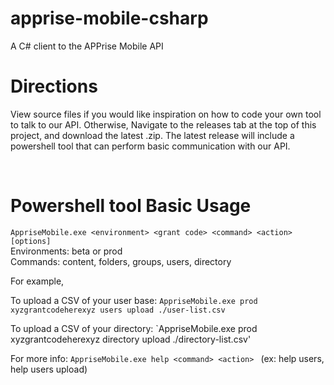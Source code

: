 # apprise-mobile-csharp
A C# client to the APPrise Mobile API

# Directions

View source files if you would like inspiration on how to code your own tool to talk to our API.
Otherwise, Navigate to the releases tab at the top of this project, and download the latest .zip.  The latest release will include a powershell tool that can perform basic communication with our API.

&nbsp;
# Powershell tool Basic Usage

`AppriseMobile.exe <environment> <grant code> <command> <action> [options]`  
Environments: beta or prod  
Commands: content, folders, groups, users, directory

For example,

To upload a CSV of your user base: `AppriseMobile.exe prod xyzgrantcodeherexyz users upload ./user-list.csv`

To upload a CSV of your directory: `AppriseMobile.exe prod xyzgrantcodeherexyz directory upload ./directory-list.csv'

For more info: `AppriseMobile.exe help <command> <action> ` (ex: help users, help users upload)
